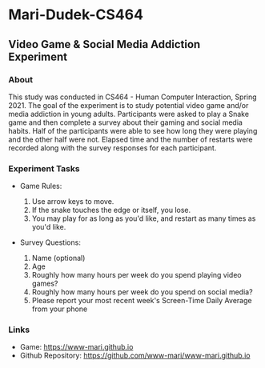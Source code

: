 # Mari-Dudek-CS464

## Video Game & Social Media Addiction Experiment

### About
This study was conducted in CS464 - Human Computer Interaction, Spring 2021. The goal of the 
experiment is to study potential video game and/or media addiction in young adults. 
Participants were asked to play a Snake game and then complete a survey about their gaming 
and social media habits. Half of the participants were able to see how long they were playing 
and the other half were not. Elapsed time and the number of restarts were recorded along with
the survey responses for each participant. 

### Experiment Tasks
* Game Rules: 
    1. Use arrow keys to move. 
    2. If the snake touches the edge or itself, you lose. 
    3. You may play for as long as you'd like, and restart as many times as you'd like. 

* Survey Questions:
    1. Name (optional)
    2. Age
    3. Roughly how many hours per week do you spend playing video games?
    4. Roughly how many hours per week do you spend on social media?
    5. Please report your most recent week's Screen-Time Daily Average from your phone 

### Links
* Game: https://www-mari.github.io
* Github Repository: https://github.com/www-mari/www-mari.github.io
